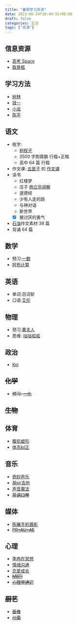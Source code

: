 ```yaml
---
title: "暑假学习资源"
date: 2023-06-24T10:49:31+08:00
draft: false
categories: 生活
tags: ["资源"]
---
```


## 信息资源

- [高考 Space](https://b23.tv/5hS9GUe)
- [取景框](https://space.bilibili.com/40427625?spm_id_from=333.337.0.0)

## 学习方法
- [树林](https://b23.tv/zrjrN0K)
- [钱一](https://b23.tv/t1LWRmp)
- [小龙](https://b23.tv/V0mulHV)
- [陈平](https://pan.baidu.com/s/1FKcJanSKTe7nycpribbDvw?pwd=mgd1)

## 语文

- 练字:
  - [树杈子](https://space.bilibili.com/1797278)
  - 3500 字荆霄鹏 行楷+正楷
  - 高中 64 篇 行楷
- 作文课: [五匪子](https://b23.tv/o7FSBYZ)
  的 [作文课](https://pan.baidu.com/s/1Wwgn4Y6QS2nEgf-QMeFlCQ?pwd=7ad7)
- 读书
  - 红楼梦
  - 庄子 [杨立华讲解](https://pan.baidu.com/s/1Z4xMNEZlWj7s7LlulaTKbQ?pwd=ltha)
  - 道德经
  - 少有人走的路
  - 与神对话
  - 新世界
  - [x] 被讨厌的勇气
- [石油](https://space.bilibili.com/39737405)作文素材 38 篇
- 背诵 64 篇

## 数学

- 预习:[一数](https://b23.tv/saajvbR)
- [阿布计算](https://pan.baidu.com/s/1QGM0mnzHnwxBaDMOhmOF9g?pwd=7ad7)

## 英语

- 单词:百词斩
- 口语:[艾伦](https://pan.baidu.com/s/1HASQyCJTLo8ygZr7VckYwA?pwd=7ad7)

## 物理

- 预习:[黄夫人](https://b23.tv/JCJiROH)
- 思维: [咕咕呱呱](https://space.bilibili.com/627552701/channel/collectiondetail?sid=126084&ctype=0)

## 政治

- [Koi](https://space.bilibili.com/280683362/channel/collectiondetail?sid=561807)

## ~~化学~~

- ~~预习: [一化](https://www.bilibili.com/video/BV1Qi4y1R7tW)~~

## ~~生物~~

## 体育

- [腹肌塑形](https://pan.baidu.com/s/17Pt6Uvy-D3woZYU3_mmeNA?pwd=yeo7)
- [体态纠正](https://pan.baidu.com/s/1OAm6HhfZ8SXJIkE1aByzsg?pwd=7ad7)

## 音乐

- [奇妙声乐](https://pan.baidu.com/s/1g_BzdQTrE1SgMOgBVl7Rjg?pwd=fskm)
- [胡sir吉他](https://pan.baidu.com/s/1BYR_zd2gA5HdKjtqLuUz_w?pwd=bhqw)
- [声音魔法](https://pan.baidu.com/s/1nQ9nmqe47jkFoN-9-m7GSw?pwd=zik5)
- ~~[蓝调口琴 ](https://www.bilibili.com/video/BV1EC4y1b7qx/?spm_id_from=333.337.search-card.all.click)~~


## 媒体

- [陈曦手机摄影](https://pan.baidu.com/s/1OpGFM7_CF6oarRZMfIxLnQ?pwd=jbcp)
- ~~[PR+AU+AE](https://pan.baidu.com/s/1j7sXHsOXp6DwVF2zdVqhQQ?pwd=tu5z)~~

## 心理

- [李冉在冥想](https://pan.baidu.com/s/1_ZlydY4fCki8u64jDISD5Q?pwd=kn5o)
- [情绪沟通](https://pan.baidu.com/s/15W7cAMFJ4vCyEMo_nPDYmg?pwd=ueyo)
- [恋爱成长](https://pan.baidu.com/s/1dX-Ek9qu7eEmBMO8ZTUvdQ?pwd=pcck)
- ~~[MBTI](https://pan.baidu.com/s/1Jy406jSG-OA4ZYMEnrUCRQ?pwd=5qu9)~~
- ~~[心理学通识](https://pan.baidu.com/s/1ggl0Sfq7MW97VPkC3hg3Uw?pwd=zw8h)~~

## ~~厨艺~~

- ~~[面食](https://pan.baidu.com/s/1HmMXrvMXJ61qRHKSEHf6zg?pwd=3k33)~~
- ~~[川菜](https://pan.baidu.com/s/12RZu-zVih3jxftJ1x2UKwQ?pwd=3ws4)~~